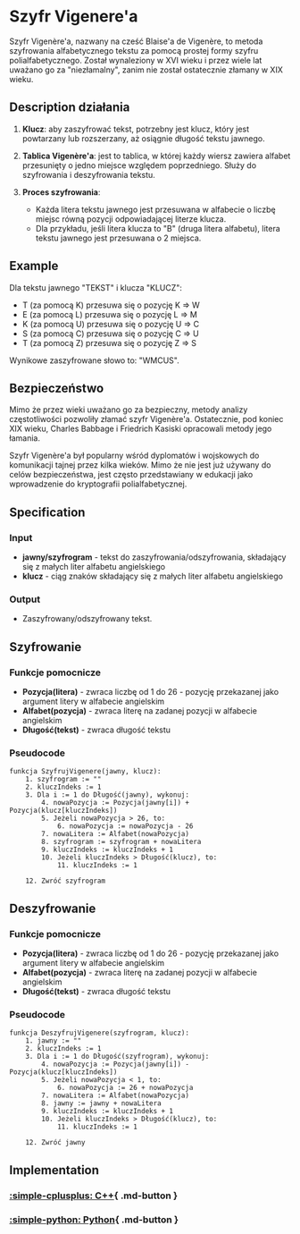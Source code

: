 # Szyfr Vigenere'a

Szyfr Vigenère'a, nazwany na cześć Blaise'a de Vigenère, to metoda szyfrowania alfabetycznego tekstu za pomocą prostej formy szyfru polialfabetycznego. Został wynaleziony w XVI wieku i przez wiele lat uważano go za "niezłamalny", zanim nie został ostatecznie złamany w XIX wieku.

## Description działania

1. **Klucz**: aby zaszyfrować tekst, potrzebny jest klucz, który jest powtarzany lub rozszerzany, aż osiągnie długość tekstu jawnego.
   
2. **Tablica Vigenère'a**: jest to tablica, w której każdy wiersz zawiera alfabet przesunięty o jedno miejsce względem poprzedniego. Służy do szyfrowania i deszyfrowania tekstu.

3. **Proces szyfrowania**:
   - Każda litera tekstu jawnego jest przesuwana w alfabecie o liczbę miejsc równą pozycji odpowiadającej literze klucza.
   - Dla przykładu, jeśli litera klucza to "B" (druga litera alfabetu), litera tekstu jawnego jest przesuwana o 2 miejsca.

## Example

Dla tekstu jawnego "TEKST" i klucza "KLUCZ":

- T (za pomocą K) przesuwa się o pozycję K => W
- E (za pomocą L) przesuwa się o pozycję L => M
- K (za pomocą U) przesuwa się o pozycję U => C
- S (za pomocą C) przesuwa się o pozycję C => U
- T (za pomocą Z) przesuwa się o pozycję Z => S

Wynikowe zaszyfrowane słowo to: "WMCUS".

## Bezpieczeństwo

Mimo że przez wieki uważano go za bezpieczny, metody analizy częstotliwości pozwoliły złamać szyfr Vigenère'a. Ostatecznie, pod koniec XIX wieku, Charles Babbage i Friedrich Kasiski opracowali metody jego łamania.

Szyfr Vigenère'a był popularny wśród dyplomatów i wojskowych do komunikacji tajnej przez kilka wieków. Mimo że nie jest już używany do celów bezpieczeństwa, jest często przedstawiany w edukacji jako wprowadzenie do kryptografii polialfabetycznej.

## Specification

### Input

- **jawny/szyfrogram** - tekst do zaszyfrowania/odszyfrowania, składający się z małych liter alfabetu angielskiego
- **klucz** - ciąg znaków składający się z małych liter alfabetu angielskiego

### Output

- Zaszyfrowany/odszyfrowany tekst.

## Szyfrowanie

### Funkcje pomocnicze

- **Pozycja(litera)** - zwraca liczbę od $1$ do $26$ - pozycję przekazanej jako argument litery w alfabecie angielskim
- **Alfabet(pozycja)** - zwraca literę na zadanej pozycji w alfabecie angielskim
- **Długość(tekst)** - zwraca długość tekstu

### Pseudocode

```
funkcja SzyfrujVigenere(jawny, klucz):
    1. szyfrogram := ""
    2. kluczIndeks := 1
    3. Dla i := 1 do Długość(jawny), wykonuj:
        4. nowaPozycja := Pozycja(jawny[i]) + Pozycja(klucz[kluczIndeks])
        5. Jeżeli nowaPozycja > 26, to:
            6. nowaPozycja := nowaPozycja - 26
        7. nowaLitera := Alfabet(nowaPozycja)
        8. szyfrogram := szyfrogram + nowaLitera
        9. kluczIndeks := kluczIndeks + 1
        10. Jeżeli kluczIndeks > Długość(klucz), to:
            11. kluczIndeks := 1

    12. Zwróć szyfrogram 
```

## Deszyfrowanie

### Funkcje pomocnicze

- **Pozycja(litera)** - zwraca liczbę od $1$ do $26$ - pozycję przekazanej jako argument litery w alfabecie angielskim
- **Alfabet(pozycja)** - zwraca literę na zadanej pozycji w alfabecie angielskim
- **Długość(tekst)** - zwraca długość tekstu

### Pseudocode

```
funkcja DeszyfrujVigenere(szyfrogram, klucz):
    1. jawny := ""
    2. kluczIndeks := 1
    3. Dla i := 1 do Długość(szyfrogram), wykonuj:
        4. nowaPozycja := Pozycja(jawny[i]) - Pozycja(klucz[kluczIndeks])
        5. Jeżeli nowaPozycja < 1, to:
            6. nowaPozycja := 26 + nowaPozycja
        7. nowaLitera := Alfabet(nowaPozycja)
        8. jawny := jawny + nowaLitera
        9. kluczIndeks := kluczIndeks + 1
        10. Jeżeli kluczIndeks > Długość(klucz), to:
            11. kluczIndeks := 1

    12. Zwróć jawny 
```

## Implementation

### [:simple-cplusplus: C++](../../../programming/c++/algorithms/cryptography/vigenere.md){ .md-button }

### [:simple-python: Python](../../../programming/python/algorithms/cryptography/vigenere.md){ .md-button }
